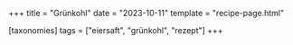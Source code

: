 +++
title = "Grünkohl"
date = "2023-10-11"
template = "recipe-page.html"

[taxonomies]
tags = ["eiersaft", "grünkohl", "rezept"]
+++
